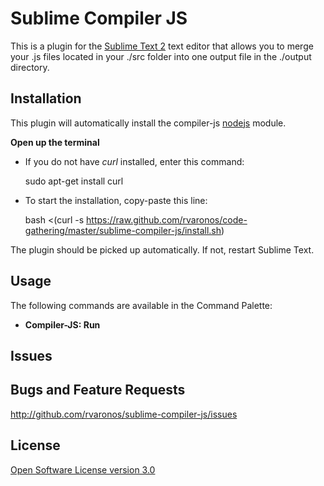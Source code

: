 # Sublime Compiler JS
This is a plugin for the [Sublime Text 2](http://www.sublimetext.com/) text
editor that allows you to merge your .js files located in your ./src folder
into one output file in the ./output directory. 

## Installation

This plugin will automatically install the compiler-js [nodejs](http://nodejs.org/) module.

**Open up the terminal**

* If you do not have *curl* installed, enter this command: 
	
	sudo apt-get install curl

* To start the installation, copy-paste this line:

	bash <(curl -s https://raw.github.com/rvaronos/code-gathering/master/sublime-compiler-js/install.sh)


The plugin should be picked up automatically. If not, restart Sublime Text.

## Usage

The following commands are available in the Command Palette:

* **Compiler-JS: Run**

## Issues

## Bugs and Feature Requests

<http://github.com/rvaronos/sublime-compiler-js/issues>

## License

[Open Software License version 3.0](http://www.opensource.org/licenses/osl-3.0.php)
